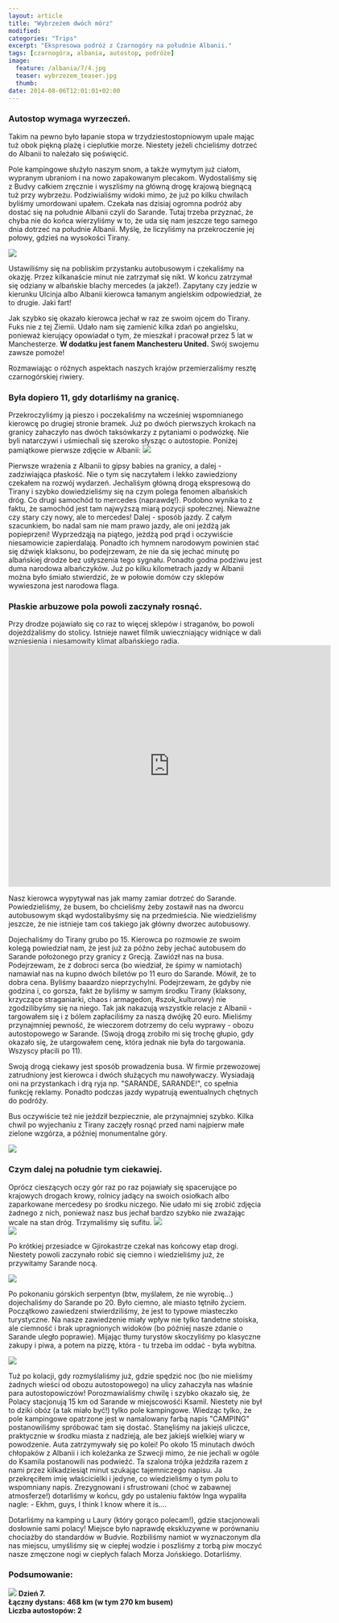 ```yaml
---
layout: article
title: "Wybrzeżem dwóch mórz"
modified:
categories: "Trips"
excerpt: "Ekspresowa podróż z Czarnogóry na południe Albanii."
tags: [czarnogóra, albania, autostop, podróże]
image:
  feature: /albania/7/4.jpg
  teaser: wybrzezem_teaser.jpg
  thumb:
date: 2014-08-06T12:01:01+02:00
---
```


<div class="notice"><h3>Autostop wymaga wyrzeczeń. </h3></div>

Takim na pewno było łapanie stopa w trzydziestostopniowym upale mając tuż obok piękną plażę i cieplutkie morze. Niestety jeżeli chcieliśmy dotrzeć do Albanii to należało się poświęcić.

Pole kampingowe służyło naszym snom, a także wymytym już ciałom, wypranym ubraniom i na nowo zapakowanym plecakom. Wydostaliśmy się z Budvy całkiem zręcznie i wyszliśmy na główną drogę krajową biegnącą tuż przy wybrzeżu. Podziwialiśmy widoki mimo, że już po kilku chwilach byliśmy umordowani upałem. Czekała nas dzisiaj ogromna podróż aby dostać się na południe Albanii czyli do Sarande. Tutaj trzeba przyznać, że chyba nie do końca wierzyliśmy w to, że uda się nam jeszcze tego samego dnia dotrzeć na południe Albanii. Myślę, że liczyliśmy na przekroczenie jej połowy, gdzieś na wysokości Tirany.

<img src="http://nikodamn.github.io/images/albania/7/5.jpg">

Ustawiliśmy się na pobliskim przystanku autobusowym i czekaliśmy na okazję. Przez kilkanaście minut nie zatrzymał się nikt. W końcu zatrzymał się odziany w albańskie blachy mercedes (a jakże!). Zapytany czy jedzie w kierunku Ulcinja albo Albanii kierowca łamanym angielskim odpowiedział, że to drugie. Jaki fart!

Jak szybko się okazało kierowca jechał w raz ze swoim ojcem do Tirany. Fuks nie z tej Ziemii. Udało nam się zamienić kilka zdań po angielsku, ponieważ kierujący opowiadał o tym, że mieszkał i pracował przez 5 lat w Manchesterze. <b>W dodatku jest fanem Manchesteru United.</b> Swój swojemu zawsze pomoże!

Rozmawiając o różnych aspektach naszych krajów przemierzaliśmy resztę czarnogórskiej riwiery.

<div class="notice"><h3>Była dopiero 11, gdy dotarliśmy na granicę.</h3></div> 
Przekroczyliśmy ją pieszo i poczekaliśmy na wcześniej wspomnianego kierowcę po drugiej stronie bramek. Już po dwóch pierwszych krokach na granicy zahaczyło nas dwóch taksówkarzy z pytaniami o podwózkę. Nie byli natarczywi i uśmiechali się szeroko słysząc o autostopie. Poniżej pamiątkowe pierwsze zdjęcie w Albanii:

<img src="http://nikodamn.github.io/images/albania/7/6.jpg">

Pierwsze wrażenia z Albanii to gipsy babies na granicy, a dalej - zadziwiająca płaskość. Nie o tym się naczytałem i lekko zawiedziony czekałem na rozwój wydarzeń. Jechaliśym główną drogą ekspresową do Tirany i szybko dowiedzieliśmy się na czym polega fenomen albańskich dróg. Co drugi samochód to mercedes (naprawdę!). Podobno wynika to z faktu, że samochód jest tam najwyższą miarą pozycji społecznej. Nieważne czy stary czy nowy, ale to mercedes! Dalej - sposób jazdy. Z całym szacunkiem, bo nadal sam nie mam prawo jazdy, ale oni jeżdżą jak popieprzeni! Wyprzedząją na piątego, jeżdżą pod prąd i oczywiście niesamowicie zapierdalają. Ponadto ich hymnem narodowym powinien stać się dźwięk klaksonu, bo podejrzewam, że nie da się jechać minutę po albańskiej drodze bez usłyszenia tego sygnału. Ponadto godna podziwu jest duma narodowa albańczyków. Już po kilku kilometrach jazdy w Albanii można było śmiało stwierdzić, że w połowie domów czy sklepów wywieszona jest narodowa flaga.

<div class="notice"><h3>
Płaskie arbuzowe pola powoli zaczynały rosnąć.
</h3></div>
Przy drodze pojawiało się co raz to więcej sklepów i straganów, bo powoli dojeżdżaliśmy do stolicy. Istnieje nawet filmik uwieczniający widniące w dali wzniesienia i niesamowity klimat albańskiego radia.

<iframe width="640" height="480" src="https://www.youtube.com/embed/Dg22IEZylzQ" frameborder="0" allowfullscreen></iframe>

Nasz kierowca wypytywał nas jak mamy zamiar dotrzeć do Sarande. Powiedzieliśmy, że busem, bo chcieliśmy żeby zostawił nas na dworcu autobusowym skąd wydostalibyśmy się na przedmieścia. Nie wiedzieliśmy jeszcze, że nie istnieje tam coś takiego jak główny dworzec autobusowy.

Dojechaliśmy do Tirany grubo po 15. Kierowca po rozmowie ze swoim kolegą powiedział nam, że jest już za późno żeby jechać autobusem do Sarande położonego przy granicy z Grecją. Zawiózł nas na busa. Podejrzewam, że z dobroci serca (bo wiedział, że śpimy w namiotach) namawiał nas na kupno dwóch biletów po 11 euro do Sarande. Mówił, że to dobra cena. Byliśmy baaardzo nieprzychylni. Podejrzewam, że gdyby nie godzina i, co gorsza, fakt że byliśmy w samym środku Tirany (klaksony, krzyczące straganiarki, chaos i armagedon, #szok_kulturowy) nie zgodzilibyśmy się na niego. Tak jak nakazują wszystkie relacje z Albanii - targowałem się i z bólem zapłaciliśmy za naszą dwójkę 20 euro. Mieliśmy przynajmniej pewność, że wieczorem dotrzemy do celu wyprawy - obozu autostopowego w Sarande. (Swoją drogą zrobiło mi się trochę głupio, gdy okazało się, że utargowałem cenę, która jednak nie była do targowania. Wszyscy płacili po 11).

Swoją drogą ciekawy jest sposób prowadzenia busa. W firmie przewozowej zatrudniony jest kierowca i dwóch służących mu nawoływaczy. Wysiadają oni na przystankach i drą ryja np. "SARANDE, SARANDE!", co spełnia funkcję reklamy. Ponadto podczas jazdy wypatrują ewentualnych chętnych do podróży.

Bus oczywiście też nie jeździł bezpiecznie, ale przynajmniej szybko. Kilka chwil po wyjechaniu z Tirany zaczęły rosnąć przed nami najpierw małe zielone wzgórza, a później monumentalne góry.


<img src="http://nikodamn.github.io/images/albania/7/7.jpg">

<div class="notice"><h3>Czym dalej na południe tym ciekawiej.</h3></div> 
Oprócz cieszących oczy gór raz po raz pojawiały się spacerujące po krajowych drogach krowy, rolnicy jadący na swoich osiołkach albo zaparkowane mercedesy po środku niczego. Nie udało mi się zrobić zdjęcia żadnego z nich, ponieważ nasz bus jechał bardzo szybko nie zważając wcale na stan dróg. Trzymaliśmy się sufitu.

<img src="http://nikodamn.github.io/images/albania/7/1.jpg">
<br>
<img src="http://nikodamn.github.io/images/albania/7/8.jpg">

Po krótkiej przesiadce w Gjirokastrze czekał nas końcowy etap drogi. Niestety powoli zaczynało robić się ciemno i wiedzieliśmy już, że przywitamy Sarande nocą.

<img src="http://nikodamn.github.io/images/albania/7/2.jpg">

Po pokonaniu górskich serpentyn (btw, myślałem, że nie wyrobię...) dojechaliśmy do Sarande po 20. Było ciemno, ale miasto tętniło życiem. Początkowo zawiedzeni stwierdziliśmy, że jest to typowe miasteczko turystyczne. Na nasze zawiedzenie miały wpływ nie tylko tandetne stoiska, ale ciemność i brak upragnionych widoków (bo później nasze zdanie o Sarande uległo poprawie). Mijając tłumy turystów skoczyliśmy po klasyczne zakupy i piwa, a potem na pizzę, która - tu trzeba im oddać - była wybitna.

<img src="http://nikodamn.github.io/images/albania/7/3.jpg">

Tuż po kolacji, gdy rozmyślaliśmy już, gdzie spędzić noc (bo nie mieliśmy żadnych wieści od obozu autostopowego) na ulicy zahaczyła nas właśnie para autostopowiczów! Porozmawialiśmy chwilę i szybko okazało się, że Polacy stacjonują 15 km od Sarande w miejscowośći Ksamil. Niestety nie był to dziki obóz (a tak miało być!) tylko pole kampingowe. Wiedząc tylko, że pole kampingowe opatrzone jest w namalowany farbą napis "CAMPING" postanowiliśmy spróbować tam się dostać. Stanęliśmy na jakiejś uliczce, praktycznie w środku miasta z nadzieją, ale bez jakiejś wielkiej wiary w powodzenie. Auta zatrzymywały się po kolei! Po około 15 minutach dwóch chłopaków z Albanii i ich koleżanka ze Szwecji mimo, że nie jechali w ogóle do Ksamila postanowili nas podwieźć. Ta szalona trójka jeździła razem z nami przez kilkadziesiąt minut szukając tajemniczego napisu. Ja przekręciłem imię właścicielki i jedyne, co wiedzieliśmy o tym polu to wspomniany napis. Zrezygnowani i sfrustrowani (choć w zabawnej atmosferze!) dotarliśmy w końcu, gdy po ustaleniu faktów Inga wypaliła nagle: - Ekhm, guys, I think I know where it is....

Dotarliśmy na kamping u Laury (który gorąco polecam!), gdzie stacjonowali dosłownie sami polacy! Miejsce było naprawdę ekskluzywne w porównaniu chociażby do standardów w Budvie. Rozbiliśmy namiot w wyznaczonym dla nas miejscu, umyśliśmy się w ciepłej wodzie i poszliśmy z torbą piw moczyć nasze zmęczone nogi w ciepłych falach Morza Jońskiego. Dotarliśmy.


<div class="notice"><h3>
Podsumowanie:
</h3></div>

<img src="http://nikodamn.github.io/images/albania/7/podsumowanie.png">

<b>
Dzień 7. <br>
Łączny dystans: 468 km (w tym 270 km busem) <br>
Liczba autostopów: 2
</b>